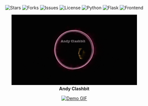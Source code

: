 <p align="center">
  <img src="https://img.shields.io/github/stars/AndyClashbit/RPG-2.0?style=for-the-badge&color=fa0" alt="Stars"/>
  <img src="https://img.shields.io/github/forks/AndyClashbit/RPG-2.0?style=for-the-badge&color=3af" alt="Forks"/>
  <img src="https://img.shields.io/github/issues/AndyClashbit/RPG-2.0?style=for-the-badge&color=a21caf" alt="Issues"/>
  <img src="https://img.shields.io/github/license/AndyClashbit/RPG-2.0?style=for-the-badge&color=ffe082" alt="License"/>
  <img src="https://img.shields.io/badge/Python-3.7%2B-blue?style=for-the-badge&logo=python" alt="Python"/>
  <img src="https://img.shields.io/badge/Flask-API-000?style=for-the-badge&logo=flask" alt="Flask"/>
  <img src="https://img.shields.io/badge/HTML5%20%7C%20CSS3%20%7C%20JS-frontend-orange?style=for-the-badge&logo=javascript" alt="Frontend"/>
</p>

<p align="center">
  <img src="gif.gif" alt="Andy Clashbit" width="400"/>
  <br/>
  <b>Andy Clashbit</b>
</p>
<p align="center">
  <a href="https://github.com/AndyClashbit/RPG-2.0">
    <img src="https://github.com/AndyClashbit/rpg-labyrinth/blob/main/aboutMD/gif.gif" alt="Demo GIF" width="600"/>
  </a>
</p>
